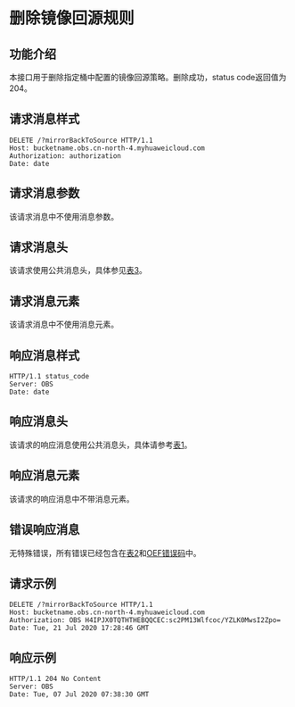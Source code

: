 # 删除镜像回源规则<a name="obs_04_0121"></a>

## 功能介绍<a name="section19372229152946"></a>

本接口用于删除指定桶中配置的镜像回源策略。删除成功，status code返回值为204。

## 请求消息样式<a name="section51167945152946"></a>

```
DELETE /?mirrorBackToSource HTTP/1.1
Host: bucketname.obs.cn-north-4.myhuaweicloud.com 
Authorization: authorization
Date: date
```

## 请求消息参数<a name="section11252648"></a>

该请求消息中不使用消息参数。

## 请求消息头<a name="section16227023104816"></a>

该请求使用公共消息头，具体参见[表3](构造请求.md#table25197309)。

## 请求消息元素<a name="section23158684"></a>

该请求消息中不使用消息元素。

## 响应消息样式<a name="section920694152946"></a>

```
HTTP/1.1 status_code
Server: OBS
Date: date
```

## 响应消息头<a name="section8877856"></a>

该请求的响应消息使用公共消息头，具体请参考[表1](返回结果.md#d0e686)。

## 响应消息元素<a name="section12791844"></a>

该请求的响应消息中不带消息元素。

## 错误响应消息<a name="section48017739"></a>

无特殊错误，所有错误已经包含在[表2](错误码.md#d0e843)和[OEF错误码](错误码.md#table2353142004016)中。

## 请求示例<a name="section14482163815396"></a>

```
DELETE /?mirrorBackToSource HTTP/1.1
Host: bucketname.obs.cn-north-4.myhuaweicloud.com 
Authorization: OBS H4IPJX0TQTHTHEBQQCEC:sc2PM13Wlfcoc/YZLK0MwsI2Zpo=
Date: Tue, 21 Jul 2020 17:28:46 GMT
```

## 响应示例<a name="section76081155815"></a>

```
HTTP/1.1 204 No Content
Server: OBS
Date: Tue, 07 Jul 2020 07:38:30 GMT
```

